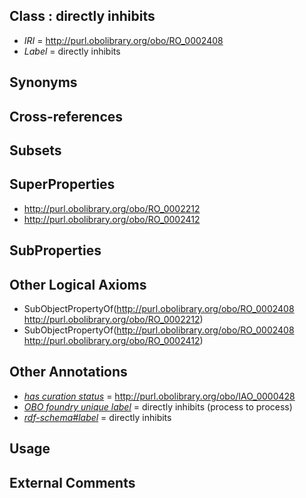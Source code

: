 
## Class : directly inhibits

 * *IRI* = http://purl.obolibrary.org/obo/RO_0002408
 * *Label* = directly inhibits

## Synonyms


## Cross-references


## Subsets


## SuperProperties

 * <http://purl.obolibrary.org/obo/RO_0002212>
 * <http://purl.obolibrary.org/obo/RO_0002412>

## SubProperties


## Other Logical Axioms

 * SubObjectPropertyOf(<http://purl.obolibrary.org/obo/RO_0002408> <http://purl.obolibrary.org/obo/RO_0002212>)
 * SubObjectPropertyOf(<http://purl.obolibrary.org/obo/RO_0002408> <http://purl.obolibrary.org/obo/RO_0002412>)

## Other Annotations

 * *[has curation status](../../IAO/14/IAO_0000114.md)* = http://purl.obolibrary.org/obo/IAO_0000428
 * *[OBO foundry unique label](../../IAO/89/IAO_0000589.md)* = directly inhibits (process to process)
 * *[rdf-schema#label](../../el/rdf-schema#label.md)* = directly inhibits

## Usage


## External Comments

